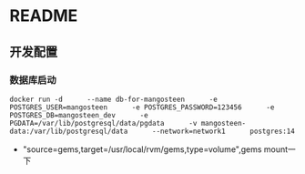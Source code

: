 # README

## 开发配置

### 数据库启动

```
docker run -d      --name db-for-mangosteen      -e POSTGRES_USER=mangosteen      -e POSTGRES_PASSWORD=123456      -e POSTGRES_DB=mangosteen_dev      -e PGDATA=/var/lib/postgresql/data/pgdata      -v mangosteen-data:/var/lib/postgresql/data      --network=network1      postgres:14
```

* "source=gems,target=/usr/local/rvm/gems,type=volume",gems mount一下


